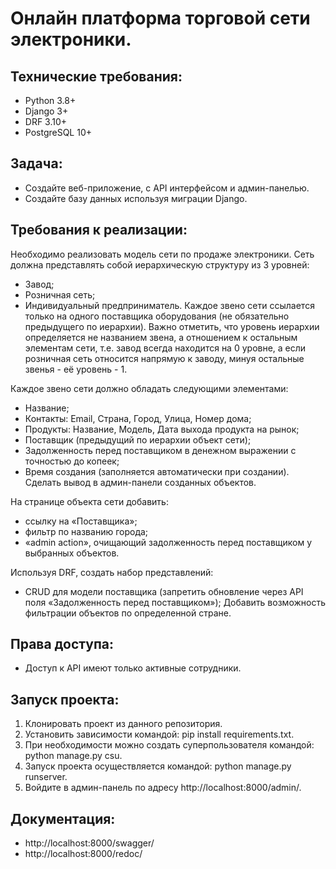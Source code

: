 # Онлайн платформа торговой сети электроники.

## Технические требования:
- Python 3.8+
- Django 3+
- DRF 3.10+
- PostgreSQL 10+

## Задача:
- Создайте веб-приложение, с API интерфейсом и админ-панелью. 
- Создайте базу данных используя миграции Django.

## Требования к реализации:
Необходимо реализовать модель сети по продаже электроники.
Сеть должна представлять собой иерархическую структуру из 3 уровней:
 - Завод;
 - Розничная сеть;
 - Индивидуальный предприниматель.
Каждое звено сети ссылается только на одного поставщика оборудования (не обязательно предыдущего по иерархии). Важно отметить, что уровень иерархии определяется не названием звена, а отношением к остальным элементам сети, т.е. завод всегда находится на 0 уровне, а если розничная сеть относится напрямую к заводу, минуя остальные звенья - её уровень - 1.

Каждое звено сети должно обладать следующими элементами:
 - Название;
 - Контакты: Email, Страна, Город, Улица, Номер дома;
 - Продукты: Название, Модель, Дата выхода продукта на рынок;
 - Поставщик (предыдущий по иерархии объект сети);
 - Задолженность перед поставщиком в денежном выражении с точностью до копеек;
 - Время создания (заполняется автоматически при создании).
Сделать вывод в админ-панели созданных объектов.

На странице объекта сети добавить:
 - ссылку на «Поставщика»;
 - фильтр по названию города;
 - «admin action», очищающий задолженность перед поставщиком у выбранных объектов.

Используя DRF, создать набор представлений:
 - CRUD для модели поставщика (запретить обновление через API поля «Задолженность перед поставщиком»);
Добавить возможность фильтрации объектов по определенной стране.

## Права доступа:
- Доступ к API имеют только активные сотрудники.

## Запуск проекта:
1. Клонировать проект из данного репозитория.
2. Установить зависимости командой: pip install requirements.txt.
3. При необходимости можно создать суперпользователя командой: python manage.py csu.
4. Запуск проекта осуществляется командой: python manage.py runserver.
5. Войдите в админ-панель по адресу http://localhost:8000/admin/.

## Документация:
 - http://localhost:8000/swagger/
 - http://localhost:8000/redoc/
